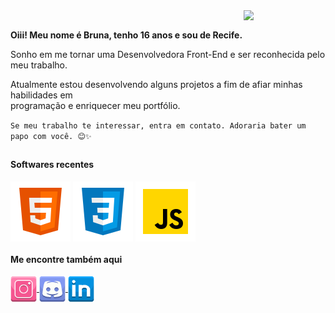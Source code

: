 
  <img align="right" width="26%" src="https://cdn.discordapp.com/attachments/925439012397809694/992946178624852078/Img_BruCamps.png">

  <br>
 
   **Oiii! Meu nome é Bruna, tenho 16 anos e sou de Recife.**
   
   Sonho em me tornar uma Desenvolvedora Front-End e ser reconhecida pelo meu trabalho. 
   
   Atualmente estou desenvolvendo alguns projetos a fim de afiar minhas habilidades em <br> programação e enriquecer meu portfólio.
   
   ``Se meu trabalho te interessar, entra em contato. Adoraria bater um papo com você. 😊✨``
  
  ##
  
  #### Softwares recentes
  
  <div>
    <img align="center" src="https://github.com/BruCamps/BruCamps/blob/main/src/images/icons/softwares/html5.svg" />
    <img align="center" src="https://github.com/BruCamps/BruCamps/blob/main/src/images/icons/softwares/css3.svg" />
    <img align="center" src="https://github.com/BruCamps/BruCamps/blob/main/src/images/icons/softwares/javascript.svg" />
  </div>

  
  #### Me encontre também aqui
  
  <div>
    <a href="https://www.instagram.com/brucamps_095/">
      <img align="center" src="https://github.com/BruCamps/BruCamps/blob/main/src/images/icons/redes-sociais/instagram-.png" width="42" />
    </a>
    <a href="https://discord.gg/tN5vvDZ7jz">
      <img align="center" src="https://github.com/BruCamps/BruCamps/blob/main/src/images/icons/redes-sociais/discord-.png" width="42" />
    </a>
    <a href="https://www.linkedin.com/in/bruna-campos-a40418219/">
      <img align="center" src="https://github.com/BruCamps/BruCamps/blob/main/src/images/icons/redes-sociais/linkedin-.png" width="42" />
    </a>
  </div>
  
 
